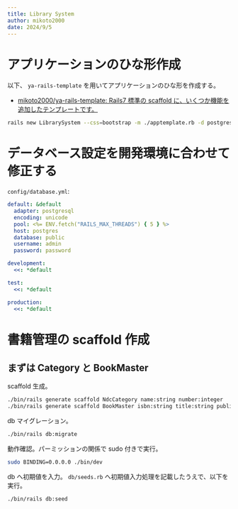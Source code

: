 ```yaml
---
title: Library System
author: mikoto2000
date: 2024/9/5
---
```


# アプリケーションのひな形作成

以下、 `ya-rails-template` を用いてアプリケーションのひな形を作成する。

- [mikoto2000/ya-rails-template: Rails7 標準の scaffold に、いくつか機能を追加したテンプレートです。](https://github.com/mikoto2000/ya-rails-template)

```sh
rails new LibrarySystem --css=bootstrap -m ./apptemplate.rb -d postgresql
```


# データベース設定を開発環境に合わせて修正する

`config/database.yml`:

```yaml
default: &default
  adapter: postgresql
  encoding: unicode
  pool: <%= ENV.fetch("RAILS_MAX_THREADS") { 5 } %>
  host: postgres
  database: public
  username: admin
  password: password

development:
  <<: *default

test:
  <<: *default

production:
  <<: *default
```

# 書籍管理の scaffold 作成

## まずは Category と BookMaster

scaffold 生成。

```sh
./bin/rails generate scaffold NdcCategory name:string number:integer
./bin/rails generate scaffold BookMaster isbn:string title:string publication_date:date ndc_category:references
```

db マイグレーション。

```sh
./bin/rails db:migrate
```

動作確認。パーミッションの関係で sudo 付きで実行。

```sh
sudo BINDING=0.0.0.0 ./bin/dev
```

db へ初期値を入力。
`db/seeds.rb` へ初期値入力処理を記載したうえで、以下を実行。

```sh
./bin/rails db:seed
```

